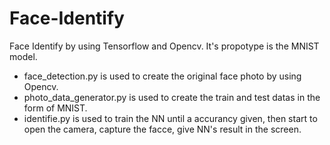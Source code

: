# Face-Identify
Face Identify by using Tensorflow and Opencv.
It's propotype is the MNIST model.
- face_detection.py is used to create the original face photo by using Opencv.
- photo_data_generator.py is used to create the train and test datas in the form of MNIST.
- identifie.py is used to train the NN until a accurancy given, then start to open the camera, capture the facce, give NN's result in the screen.
